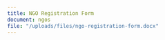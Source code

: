 ```yaml
---
title: NGO Registration Form
document: ngos
file: "/uploads/files/ngo-registration-form.docx"
---
```


